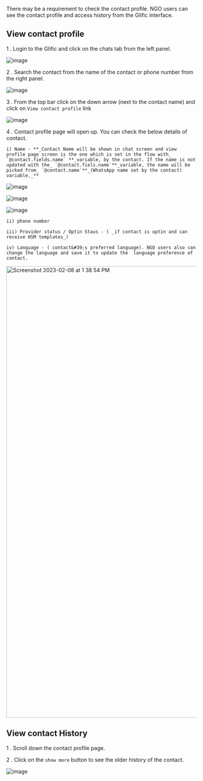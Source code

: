 There may be a requirement to check the contact profile.  NGO users can see the contact profile and access history from the Glific interface.

## View contact profile

1 .  Login to the Glific and click on the chats tab from the left panel.



![image](https://user-images.githubusercontent.com/32592458/212648270-11596115-2ad8-4a6c-b081-3e8a0ce4c66b.png)

2 . Search the contact from the name of the contact or phone number from the right panel.

![image](https://user-images.githubusercontent.com/32592458/212648307-83a07344-a458-4e5b-982a-da68dd087fde.png)



3 .  From the top bar click on the down arrow (next to the contact name) and click on `View contact profile` link

![image](https://user-images.githubusercontent.com/32592458/212648340-64a1af6e-b106-4c7d-acf0-1d2311333b92.png)

4 .  Contact profile page will open up.  You can check the below details of contact.

    i) Name - **_Contact Name will be shown in chat screen and view profile page screen is the one which is set in the flow with_ `@contact.fields.name` **_variable, by the contact. If the name is not updated with the_ `@contact.fiels.name`**_variable, the name will be picked from_ `@contact.name`**_(WhatsApp name set by the contact) variable._**

![image](https://user-images.githubusercontent.com/32592458/212648367-0409ecc7-f78d-4943-ad24-9f3d3d536763.png)



![image](https://user-images.githubusercontent.com/32592458/212657822-9e0f73ab-4b29-4a93-9d5a-1618bf50828e.png)

![image](https://user-images.githubusercontent.com/32592458/212657858-e9dc0c70-7d8d-4916-9237-757e472e0f4d.png)



    ii) phone number

    iii) Provider status / Optin Staus - ( _if contact is optin and can receive HSM templates_)

    iv) Language - ( contact&#39;s preferred language). NGO users also can change the language and save it to update the  language preference of contact.


  <img width="1197" alt="Screenshot 2023-02-08 at 1 38 54 PM" src="https://user-images.githubusercontent.com/16541548/217471558-80ab06b0-b43a-495e-af42-833d86e3f32a.png" />


## View contact History

1 .  Scroll down the contact profile page.

2 .  Click on the `show more` button to see the older history of the contact.

![image](https://user-images.githubusercontent.com/32592458/212657917-2007399e-713b-459f-bc7c-96496ce0cd6b.png)
